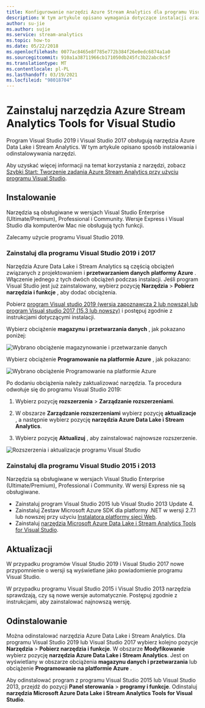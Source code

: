 ```yaml
---
title: Konfigurowanie narzędzi Azure Stream Analytics dla programu Visual Studio
description: W tym artykule opisano wymagania dotyczące instalacji oraz sposób konfigurowania Azure Stream Analytics narzędzi dla programu Visual Studio.
author: su-jie
ms.author: sujie
ms.service: stream-analytics
ms.topic: how-to
ms.date: 05/22/2018
ms.openlocfilehash: 0077ac8465e8f785e772b384f26e0edc6874a1a0
ms.sourcegitcommit: 910a1a38711966cb171050db245fc3b22abc8c5f
ms.translationtype: MT
ms.contentlocale: pl-PL
ms.lasthandoff: 03/19/2021
ms.locfileid: "98018704"
---
```

# <a name="install-azure-stream-analytics-tools-for-visual-studio"></a>Zainstaluj narzędzia Azure Stream Analytics Tools for Visual Studio

Program Visual Studio 2019 i Visual Studio 2017 obsługują narzędzia Azure Data Lake i Stream Analytics. W tym artykule opisano sposób instalowania i odinstalowywania narzędzi.

Aby uzyskać więcej informacji na temat korzystania z narzędzi, zobacz [Szybki Start: Tworzenie zadania Azure Stream Analytics przy użyciu programu Visual Studio](stream-analytics-quick-create-vs.md).

## <a name="install"></a>Instalowanie

Narzędzia są obsługiwane w wersjach Visual Studio Enterprise (Ultimate/Premium), Professional i Community. Wersje Express i Visual Studio dla komputerów Mac nie obsługują tych funkcji.

Zalecamy użycie programu Visual Studio 2019.

### <a name="install-for-visual-studio-2019-and-2017"></a>Zainstaluj dla programu Visual Studio 2019 i 2017<a name="recommended-visual-studio-2019-and-2017"></a>

Narzędzia Azure Data Lake i Stream Analytics są częścią obciążeń związanych z projektowaniem i **przetwarzaniem danych** **platformy Azure** . Włączenie jednego z tych dwóch obciążeń podczas instalacji. Jeśli program Visual Studio jest już zainstalowany, wybierz pozycję **Narzędzia**  >  **Pobierz narzędzia i funkcje** , aby dodać obciążenia.

Pobierz [program Visual studio 2019 (wersja zapoznawcza 2 lub nowsza) lub program Visual studio 2017 (15,3 lub nowszy)](https://www.visualstudio.com/) i postępuj zgodnie z instrukcjami dotyczącymi instalacji.

Wybierz obciążenie **magazynu i przetwarzania danych** , jak pokazano poniżej:

![Wybrano obciążenie magazynowanie i przetwarzanie danych](./media/stream-analytics-tools-for-visual-studio-install/stream-analytics-tools-for-vs-2019-install-01.png)

Wybierz obciążenie **Programowanie na platformie Azure** , jak pokazano:

![Wybrano obciążenie Programowanie na platformie Azure](./media/stream-analytics-tools-for-visual-studio-install/stream-analytics-tools-for-vs-2019-install-02.png)

Po dodaniu obciążenia należy zaktualizować narzędzia. Ta procedura odwołuje się do programu Visual Studio 2019:

1. Wybierz pozycję **rozszerzenia**  >  **Zarządzanie rozszerzeniami**.

1. W obszarze **Zarządzanie rozszerzeniami** wybierz pozycję **aktualizacje** , a następnie wybierz pozycję **narzędzia Azure Data Lake i Stream Analytics**.

1. Wybierz pozycję **Aktualizuj** , aby zainstalować najnowsze rozszerzenie.

![Rozszerzenia i aktualizacje programu Visual Studio](./media/stream-analytics-tools-for-visual-studio-install/stream-analytics-tools-vs2019-extensions-updates.png)

### <a name="install-for-visual-studio-2015-and-2013"></a>Zainstaluj dla programu Visual Studio 2015 i 2013<a name="visual-studio-2015-2013"></a>

Narzędzia są obsługiwane w wersjach Visual Studio Enterprise (Ultimate/Premium), Professional i Community. W wersji Express nie są obsługiwane.

* Zainstaluj program Visual Studio 2015 lub Visual Studio 2013 Update 4.
* Zainstaluj Zestaw Microsoft Azure SDK dla platformy .NET w wersji 2.7.1 lub nowszej przy użyciu [Instalatora platformy sieci Web](https://www.microsoft.com/web/downloads/platform.aspx).
* Zainstaluj [narzędzia Microsoft Azure Data Lake i Stream Analytics Tools for Visual Studio](https://www.microsoft.com/en-us/download/details.aspx?id=49504).

## <a name="update"></a>Aktualizacji<a name="visual-studio-2019-and-2017"></a><a name="visual-studio-2015-and-2013"></a>

W przypadku programów Visual Studio 2019 i Visual Studio 2017 nowe przypomnienie o wersji są wyświetlane jako powiadomienie programu Visual Studio.

W przypadku programu Visual Studio 2015 i Visual Studio 2013 narzędzia sprawdzają, czy są nowe wersje automatycznie. Postępuj zgodnie z instrukcjami, aby zainstalować najnowszą wersję.

## <a name="uninstall"></a>Odinstalowanie

Można odinstalować narzędzia Azure Data Lake i Stream Analytics. Dla programu Visual Studio 2019 lub Visual Studio 2017 wybierz kolejno pozycje **Narzędzia**  >  **Pobierz narzędzia i funkcje**. W obszarze **Modyfikowanie** wybierz pozycję **narzędzia Azure Data Lake i Stream Analytics**. Jest on wyświetlany w obszarze obciążenia **magazynu danych i przetwarzania** lub obciążenie **Programowanie na platformie Azure** .

Aby odinstalować program z programu Visual Studio 2015 lub Visual Studio 2013, przejdź do pozycji **Panel sterowania**  >  **programy i funkcje**. Odinstaluj **narzędzia Microsoft Azure Data Lake i Stream Analytics Tools for Visual Studio**.
